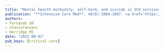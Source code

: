 ```yaml
---
title: "Mental health morbidity, self-harm, and suicide in ICU survivors and caregivers"
publication: "**Intensive Care Med**. 48(8):1084-1087. <a href='https://doi.org/10.1007/s00134-022-06743-9' target='_blank' rel='noopener noreferrer'>10.1007/s00134-022-06743-9</a>"
authors:
- Fernando SM
- otavioranzani
- Herridge MS
date: "2022-08-01"
pub_keys: [critical care]
---
```

